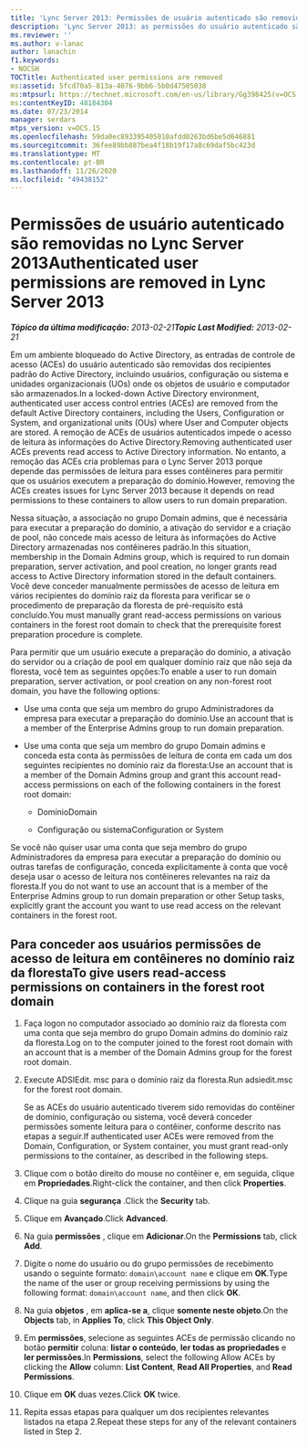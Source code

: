 ```yaml
---
title: 'Lync Server 2013: Permissões de usuário autenticado são removidas'
description: 'Lync Server 2013: as permissões do usuário autenticado são removidas.'
ms.reviewer: ''
ms.author: v-lanac
author: lanachin
f1.keywords:
- NOCSH
TOCTitle: Authenticated user permissions are removed
ms:assetid: 5fcd70a5-813a-4076-9bb6-5b0d47505038
ms:mtpsurl: https://technet.microsoft.com/en-us/library/Gg398425(v=OCS.15)
ms:contentKeyID: 48184304
ms.date: 07/23/2014
manager: serdars
mtps_version: v=OCS.15
ms.openlocfilehash: 59da0ec893395405010afdd0263bd6be5d646881
ms.sourcegitcommit: 36fee89bb887bea4f18b19f17a8c69daf5bc423d
ms.translationtype: MT
ms.contentlocale: pt-BR
ms.lasthandoff: 11/26/2020
ms.locfileid: "49438152"
---
```

# <a name="authenticated-user-permissions-are-removed-in-lync-server-2013"></a><span data-ttu-id="1caf6-103">Permissões de usuário autenticado são removidas no Lync Server 2013</span><span class="sxs-lookup"><span data-stu-id="1caf6-103">Authenticated user permissions are removed in Lync Server 2013</span></span>

<div data-xmlns="http://www.w3.org/1999/xhtml">

<div class="topic" data-xmlns="http://www.w3.org/1999/xhtml" data-msxsl="urn:schemas-microsoft-com:xslt" data-cs="https://msdn.microsoft.com/">

<div data-asp="https://msdn2.microsoft.com/asp">



</div>

<div id="mainSection">

<div id="mainBody"><span data-ttu-id="1caf6-104">

<span> </span></span><span class="sxs-lookup"><span data-stu-id="1caf6-104">

<span> </span></span></span>

<span data-ttu-id="1caf6-105">_**Tópico da última modificação:** 2013-02-21_</span><span class="sxs-lookup"><span data-stu-id="1caf6-105">_**Topic Last Modified:** 2013-02-21_</span></span>

<span data-ttu-id="1caf6-106">Em um ambiente bloqueado do Active Directory, as entradas de controle de acesso (ACEs) do usuário autenticado são removidas dos recipientes padrão do Active Directory, incluindo usuários, configuração ou sistema e unidades organizacionais (UOs) onde os objetos de usuário e computador são armazenados.</span><span class="sxs-lookup"><span data-stu-id="1caf6-106">In a locked-down Active Directory environment, authenticated user access control entries (ACEs) are removed from the default Active Directory containers, including the Users, Configuration or System, and organizational units (OUs) where User and Computer objects are stored.</span></span> <span data-ttu-id="1caf6-107">A remoção de ACEs de usuários autenticados impede o acesso de leitura às informações do Active Directory.</span><span class="sxs-lookup"><span data-stu-id="1caf6-107">Removing authenticated user ACEs prevents read access to Active Directory information.</span></span> <span data-ttu-id="1caf6-108">No entanto, a remoção das ACEs cria problemas para o Lync Server 2013 porque depende das permissões de leitura para esses contêineres para permitir que os usuários executem a preparação do domínio.</span><span class="sxs-lookup"><span data-stu-id="1caf6-108">However, removing the ACEs creates issues for Lync Server 2013 because it depends on read permissions to these containers to allow users to run domain preparation.</span></span>

<span data-ttu-id="1caf6-109">Nessa situação, a associação no grupo Domain admins, que é necessária para executar a preparação do domínio, a ativação do servidor e a criação de pool, não concede mais acesso de leitura às informações do Active Directory armazenadas nos contêineres padrão.</span><span class="sxs-lookup"><span data-stu-id="1caf6-109">In this situation, membership in the Domain Admins group, which is required to run domain preparation, server activation, and pool creation, no longer grants read access to Active Directory information stored in the default containers.</span></span> <span data-ttu-id="1caf6-110">Você deve conceder manualmente permissões de acesso de leitura em vários recipientes do domínio raiz da floresta para verificar se o procedimento de preparação da floresta de pré-requisito está concluído.</span><span class="sxs-lookup"><span data-stu-id="1caf6-110">You must manually grant read-access permissions on various containers in the forest root domain to check that the prerequisite forest preparation procedure is complete.</span></span>

<span data-ttu-id="1caf6-111">Para permitir que um usuário execute a preparação do domínio, a ativação do servidor ou a criação de pool em qualquer domínio raiz que não seja da floresta, você tem as seguintes opções:</span><span class="sxs-lookup"><span data-stu-id="1caf6-111">To enable a user to run domain preparation, server activation, or pool creation on any non-forest root domain, you have the following options:</span></span>

  - <span data-ttu-id="1caf6-112">Use uma conta que seja um membro do grupo Administradores da empresa para executar a preparação do domínio.</span><span class="sxs-lookup"><span data-stu-id="1caf6-112">Use an account that is a member of the Enterprise Admins group to run domain preparation.</span></span>

  - <span data-ttu-id="1caf6-113">Use uma conta que seja um membro do grupo Domain admins e conceda esta conta às permissões de leitura de conta em cada um dos seguintes recipientes no domínio raiz da floresta:</span><span class="sxs-lookup"><span data-stu-id="1caf6-113">Use an account that is a member of the Domain Admins group and grant this account read-access permissions on each of the following containers in the forest root domain:</span></span>
    
      - <span data-ttu-id="1caf6-114">Domínio</span><span class="sxs-lookup"><span data-stu-id="1caf6-114">Domain</span></span>
    
      - <span data-ttu-id="1caf6-115">Configuração ou sistema</span><span class="sxs-lookup"><span data-stu-id="1caf6-115">Configuration or System</span></span>

<span data-ttu-id="1caf6-116">Se você não quiser usar uma conta que seja membro do grupo Administradores da empresa para executar a preparação do domínio ou outras tarefas de configuração, conceda explicitamente à conta que você deseja usar o acesso de leitura nos contêineres relevantes na raiz da floresta.</span><span class="sxs-lookup"><span data-stu-id="1caf6-116">If you do not want to use an account that is a member of the Enterprise Admins group to run domain preparation or other Setup tasks, explicitly grant the account you want to use read access on the relevant containers in the forest root.</span></span>

<div>

## <a name="to-give-users-read-access-permissions-on-containers-in-the-forest-root-domain"></a><span data-ttu-id="1caf6-117">Para conceder aos usuários permissões de acesso de leitura em contêineres no domínio raiz da floresta</span><span class="sxs-lookup"><span data-stu-id="1caf6-117">To give users read-access permissions on containers in the forest root domain</span></span>

1.  <span data-ttu-id="1caf6-118">Faça logon no computador associado ao domínio raiz da floresta com uma conta que seja membro do grupo Domain admins do domínio raiz da floresta.</span><span class="sxs-lookup"><span data-stu-id="1caf6-118">Log on to the computer joined to the forest root domain with an account that is a member of the Domain Admins group for the forest root domain.</span></span>

2.  <span data-ttu-id="1caf6-119">Execute ADSIEdit. msc para o domínio raiz da floresta.</span><span class="sxs-lookup"><span data-stu-id="1caf6-119">Run adsiedit.msc for the forest root domain.</span></span>
    
    <span data-ttu-id="1caf6-120">Se as ACEs do usuário autenticado tiverem sido removidas do contêiner de domínio, configuração ou sistema, você deverá conceder permissões somente leitura para o contêiner, conforme descrito nas etapas a seguir.</span><span class="sxs-lookup"><span data-stu-id="1caf6-120">If authenticated user ACEs were removed from the Domain, Configuration, or System container, you must grant read-only permissions to the container, as described in the following steps.</span></span>

3.  <span data-ttu-id="1caf6-121">Clique com o botão direito do mouse no contêiner e, em seguida, clique em **Propriedades**.</span><span class="sxs-lookup"><span data-stu-id="1caf6-121">Right-click the container, and then click **Properties**.</span></span>

4.  <span data-ttu-id="1caf6-122">Clique na guia **segurança** .</span><span class="sxs-lookup"><span data-stu-id="1caf6-122">Click the **Security** tab.</span></span>

5.  <span data-ttu-id="1caf6-123">Clique em **Avançado**.</span><span class="sxs-lookup"><span data-stu-id="1caf6-123">Click **Advanced**.</span></span>

6.  <span data-ttu-id="1caf6-124">Na guia **permissões** , clique em **Adicionar**.</span><span class="sxs-lookup"><span data-stu-id="1caf6-124">On the **Permissions** tab, click **Add**.</span></span>

7.  <span data-ttu-id="1caf6-125">Digite o nome do usuário ou do grupo permissões de recebimento usando o seguinte formato: `domain\account name` e clique em **OK**.</span><span class="sxs-lookup"><span data-stu-id="1caf6-125">Type the name of the user or group receiving permissions by using the following format: `domain\account name`, and then click **OK**.</span></span>

8.  <span data-ttu-id="1caf6-126">Na guia **objetos** , em **aplica-se a**, clique **somente neste objeto**.</span><span class="sxs-lookup"><span data-stu-id="1caf6-126">On the **Objects** tab, in **Applies To**, click **This Object Only**.</span></span>

9.  <span data-ttu-id="1caf6-127">Em **permissões**, selecione as seguintes ACEs de permissão clicando no botão **permitir** coluna: **listar o conteúdo**, **ler todas as propriedades** e **ler permissões**.</span><span class="sxs-lookup"><span data-stu-id="1caf6-127">In **Permissions**, select the following Allow ACEs by clicking the **Allow** column: **List Content**, **Read All Properties**, and **Read Permissions**.</span></span>

10. <span data-ttu-id="1caf6-128">Clique em **OK** duas vezes.</span><span class="sxs-lookup"><span data-stu-id="1caf6-128">Click **OK** twice.</span></span>

11. <span data-ttu-id="1caf6-129">Repita essas etapas para qualquer um dos recipientes relevantes listados na etapa 2.</span><span class="sxs-lookup"><span data-stu-id="1caf6-129">Repeat these steps for any of the relevant containers listed in Step 2.</span></span>

<span data-ttu-id="1caf6-130"></div>

</div>

<span> </span>

</div>

</div>

</span><span class="sxs-lookup"><span data-stu-id="1caf6-130"></div>

</div>

<span> </span>

</div>

</div>

</span></span></div>

